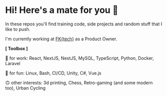 # Hi! Here's a mate for you 🧉

In these repos you'll find training code, side projects and random stuff that I like to push.

I'm currently working at [FK{tech}](https://fktech.net/) as a Product Owner.

**[ Toolbox ]** 

👷 for work: React, NextJS, NestJS, MySQL, TypeScript, Python, Docker, Laravel

🐧 for fun: Linux, Bash, CI/CD, Unity, C#, Vue.js

🙃 other interests: 3d printing, Chess, Retro-gaming (and some modern too), Urban Cycling